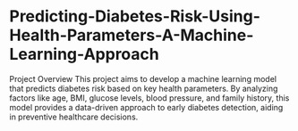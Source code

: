 # Predicting-Diabetes-Risk-Using-Health-Parameters-A-Machine-Learning-Approach
 Project Overview This project aims to develop a machine learning model that predicts diabetes risk based on key health parameters. By analyzing factors like age, BMI, glucose levels, blood pressure, and family history, this model provides a data-driven approach to early diabetes detection, aiding in preventive healthcare decisions.
